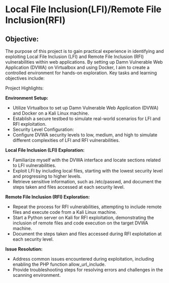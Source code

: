 # Local File Inclusion(LFI)/Remote File Inclusion(RFI)

## Objective:
The purpose of this project is to gain practical experience in identifying and exploiting Local File Inclusion (LFI) and Remote File Inclusion (RFI) vulnerabilities within web applications. By setting up Damn Vulnerable Web Application (DVWA) on Virtualbox and using Docker, I aim to create a controlled environment for hands-on exploration. Key tasks and learning objectives include:

Project Highlights:

**Environment Setup:**
- Utilize Virtualbox to set up Damn Vulnerable Web Application (DVWA) and Docker on a Kali Linux machine.
- Establish a secure testbed to simulate real-world scenarios for LFI and RFI exploitation.
- Security Level Configuration:
- Configure DVWA security levels to low, medium, and high to simulate different complexities of LFI and RFI vulnerabilities.

**Local File Inclusion (LFI) Exploration:**
- Familiarize myself with the DVWA interface and locate sections related to LFI vulnerabilities.
- Exploit LFI by including local files, starting with the lowest security level and progressing to higher levels.
- Retrieve sensitive information, such as /etc/passwd, and document the steps taken and files accessed at each security level.

**Remote File Inclusion (RFI) Exploration:**
- Repeat the process for RFI vulnerabilities, attempting to include remote files and execute code from a Kali Linux machine.
- Start a Python server on Kali for RFI exploitation, demonstrating the inclusion of remote files and code execution on the target DVWA machine.
- Document the steps taken and files accessed during RFI exploitation at each security level.

**Issue Resolution:**
- Address common issues encountered during exploitation, including enabling the PHP function allow_url_include.
- Provide troubleshooting steps for resolving errors and challenges in the scanning environment.
